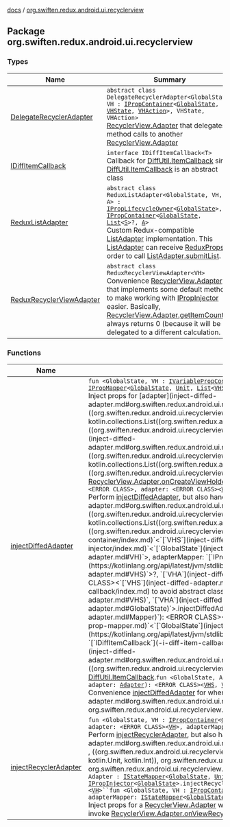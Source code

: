 [docs](../index.md) / [org.swiften.redux.android.ui.recyclerview](./index.md)

## Package org.swiften.redux.android.ui.recyclerview

### Types

| Name | Summary |
|---|---|
| [DelegateRecyclerAdapter](-delegate-recycler-adapter/index.md) | `abstract class DelegateRecyclerAdapter<GlobalState, VH : `[`IPropContainer`](../org.swiften.redux.ui/-i-prop-container/index.md)`<`[`GlobalState`](-delegate-recycler-adapter/index.md#GlobalState)`, `[`VHState`](-delegate-recycler-adapter/index.md#VHState)`, `[`VHAction`](-delegate-recycler-adapter/index.md#VHAction)`>, VHState, VHAction>`<br>[RecyclerView.Adapter](#) that delegates method calls to another [RecyclerView.Adapter](#) |
| [IDiffItemCallback](-i-diff-item-callback/index.md) | `interface IDiffItemCallback<T>`<br>Callback for [DiffUtil.ItemCallback](#) since [DiffUtil.ItemCallback](#) is an abstract class |
| [ReduxListAdapter](-redux-list-adapter/index.md) | `abstract class ReduxListAdapter<GlobalState, VH, S, A> : `[`IPropLifecycleOwner`](../org.swiften.redux.ui/-i-prop-lifecycle-owner/index.md)`<`[`GlobalState`](-redux-list-adapter/index.md#GlobalState)`>, `[`IPropContainer`](../org.swiften.redux.ui/-i-prop-container/index.md)`<`[`GlobalState`](-redux-list-adapter/index.md#GlobalState)`, `[`List`](https://kotlinlang.org/api/latest/jvm/stdlib/kotlin.collections/-list/index.html)`<`[`S`](-redux-list-adapter/index.md#S)`>?, `[`A`](-redux-list-adapter/index.md#A)`>`<br>Custom Redux-compatible [ListAdapter](#) implementation. This [ListAdapter](#) can receive [ReduxProps](../org.swiften.redux.ui/-redux-props/index.md) in order to call [ListAdapter.submitList](#). |
| [ReduxRecyclerViewAdapter](-redux-recycler-view-adapter/index.md) | `abstract class ReduxRecyclerViewAdapter<VH>`<br>Convenience [RecyclerView.Adapter](#) that implements some default methods to make working with [IPropInjector](../org.swiften.redux.ui/-i-prop-injector/index.md) easier. Basically, [RecyclerView.Adapter.getItemCount](#) always returns 0 (because it will be delegated to a different calculation. |

### Functions

| Name | Summary |
|---|---|
| [injectDiffedAdapter](inject-diffed-adapter.md) | `fun <GlobalState, VH : `[`IVariablePropContainer`](../org.swiften.redux.ui/-i-variable-prop-container/index.md)`<`[`VHS`](inject-diffed-adapter.md#VHS)`, `[`VHA`](inject-diffed-adapter.md#VHA)`?>, VHS, VHA> `[`IPropInjector`](../org.swiften.redux.ui/-i-prop-injector/index.md)`<`[`GlobalState`](inject-diffed-adapter.md#GlobalState)`>.injectDiffedAdapter(adapter: <ERROR CLASS><`[`VH`](inject-diffed-adapter.md#VH)`>, adapterMapper: `[`IPropMapper`](../org.swiften.redux.ui/-i-prop-mapper.md)`<`[`GlobalState`](inject-diffed-adapter.md#GlobalState)`, `[`Unit`](https://kotlinlang.org/api/latest/jvm/stdlib/kotlin/-unit/index.html)`, `[`List`](https://kotlinlang.org/api/latest/jvm/stdlib/kotlin.collections/-list/index.html)`<`[`VHS`](inject-diffed-adapter.md#VHS)`>?, `[`VHA`](inject-diffed-adapter.md#VHA)`>, diffCallback: <ERROR CLASS><`[`VHS`](inject-diffed-adapter.md#VHS)`>): `[`ReduxListAdapter`](-redux-list-adapter/index.md)`<`[`GlobalState`](inject-diffed-adapter.md#GlobalState)`, `[`VH`](inject-diffed-adapter.md#VH)`, `[`VHS`](inject-diffed-adapter.md#VHS)`, `[`VHA`](inject-diffed-adapter.md#VHA)`>`<br>Inject props for [adapter](inject-diffed-adapter.md#org.swiften.redux.android.ui.recyclerview$injectDiffedAdapter(org.swiften.redux.ui.IPropInjector((org.swiften.redux.android.ui.recyclerview.injectDiffedAdapter.GlobalState)), ((org.swiften.redux.android.ui.recyclerview.injectDiffedAdapter.VH)), org.swiften.redux.ui.IPropMapper((org.swiften.redux.android.ui.recyclerview.injectDiffedAdapter.GlobalState, kotlin.Unit, kotlin.collections.List((org.swiften.redux.android.ui.recyclerview.injectDiffedAdapter.VHS)), org.swiften.redux.android.ui.recyclerview.injectDiffedAdapter.VHA)), ((org.swiften.redux.android.ui.recyclerview.injectDiffedAdapter.VHS)))/adapter) with a compatible [VH](inject-diffed-adapter.md#VH) by wrapping it in a [ListAdapter](#). Note that [adapter](inject-diffed-adapter.md#org.swiften.redux.android.ui.recyclerview$injectDiffedAdapter(org.swiften.redux.ui.IPropInjector((org.swiften.redux.android.ui.recyclerview.injectDiffedAdapter.GlobalState)), ((org.swiften.redux.android.ui.recyclerview.injectDiffedAdapter.VH)), org.swiften.redux.ui.IPropMapper((org.swiften.redux.android.ui.recyclerview.injectDiffedAdapter.GlobalState, kotlin.Unit, kotlin.collections.List((org.swiften.redux.android.ui.recyclerview.injectDiffedAdapter.VHS)), org.swiften.redux.android.ui.recyclerview.injectDiffedAdapter.VHA)), ((org.swiften.redux.android.ui.recyclerview.injectDiffedAdapter.VHS)))/adapter) does not have to be a [ListAdapter](#) - it can be any [RecyclerView.Adapter](#) as long as it implements [RecyclerView.Adapter.onCreateViewHolder](#).`fun <GlobalState, VH : `[`IVariablePropContainer`](../org.swiften.redux.ui/-i-variable-prop-container/index.md)`<`[`VHS`](inject-diffed-adapter.md#VHS)`, `[`VHA`](inject-diffed-adapter.md#VHA)`?>, VHS, VHA> `[`IPropInjector`](../org.swiften.redux.ui/-i-prop-injector/index.md)`<`[`GlobalState`](inject-diffed-adapter.md#GlobalState)`>.injectDiffedAdapter(lifecycleOwner: <ERROR CLASS>, adapter: <ERROR CLASS><`[`VH`](inject-diffed-adapter.md#VH)`>, adapterMapper: `[`IPropMapper`](../org.swiften.redux.ui/-i-prop-mapper.md)`<`[`GlobalState`](inject-diffed-adapter.md#GlobalState)`, `[`Unit`](https://kotlinlang.org/api/latest/jvm/stdlib/kotlin/-unit/index.html)`, `[`List`](https://kotlinlang.org/api/latest/jvm/stdlib/kotlin.collections/-list/index.html)`<`[`VHS`](inject-diffed-adapter.md#VHS)`>?, `[`VHA`](inject-diffed-adapter.md#VHA)`>, diffCallback: <ERROR CLASS><`[`VHS`](inject-diffed-adapter.md#VHS)`>): <ERROR CLASS><`[`VHS`](inject-diffed-adapter.md#VHS)`, `[`VH`](inject-diffed-adapter.md#VH)`>`<br>Perform [injectDiffedAdapter](inject-diffed-adapter.md), but also handle lifecycle with [lifecycleOwner](inject-diffed-adapter.md#org.swiften.redux.android.ui.recyclerview$injectDiffedAdapter(org.swiften.redux.ui.IPropInjector((org.swiften.redux.android.ui.recyclerview.injectDiffedAdapter.GlobalState)), , ((org.swiften.redux.android.ui.recyclerview.injectDiffedAdapter.VH)), org.swiften.redux.ui.IPropMapper((org.swiften.redux.android.ui.recyclerview.injectDiffedAdapter.GlobalState, kotlin.Unit, kotlin.collections.List((org.swiften.redux.android.ui.recyclerview.injectDiffedAdapter.VHS)), org.swiften.redux.android.ui.recyclerview.injectDiffedAdapter.VHA)), ((org.swiften.redux.android.ui.recyclerview.injectDiffedAdapter.VHS)))/lifecycleOwner)`fun <GlobalState, VH : `[`IVariablePropContainer`](../org.swiften.redux.ui/-i-variable-prop-container/index.md)`<`[`VHS`](inject-diffed-adapter.md#VHS)`, `[`VHA`](inject-diffed-adapter.md#VHA)`?>, VHS, VHA> `[`IPropInjector`](../org.swiften.redux.ui/-i-prop-injector/index.md)`<`[`GlobalState`](inject-diffed-adapter.md#GlobalState)`>.injectDiffedAdapter(lifecycleOwner: <ERROR CLASS>, adapter: <ERROR CLASS><`[`VH`](inject-diffed-adapter.md#VH)`>, adapterMapper: `[`IPropMapper`](../org.swiften.redux.ui/-i-prop-mapper.md)`<`[`GlobalState`](inject-diffed-adapter.md#GlobalState)`, `[`Unit`](https://kotlinlang.org/api/latest/jvm/stdlib/kotlin/-unit/index.html)`, `[`List`](https://kotlinlang.org/api/latest/jvm/stdlib/kotlin.collections/-list/index.html)`<`[`VHS`](inject-diffed-adapter.md#VHS)`>?, `[`VHA`](inject-diffed-adapter.md#VHA)`>, diffCallback: `[`IDiffItemCallback`](-i-diff-item-callback/index.md)`<`[`VHS`](inject-diffed-adapter.md#VHS)`>): <ERROR CLASS><`[`VHS`](inject-diffed-adapter.md#VHS)`, `[`VH`](inject-diffed-adapter.md#VH)`>`<br>Instead of [DiffUtil.ItemCallback](#), use [IDiffItemCallback](-i-diff-item-callback/index.md) to avoid abstract class`fun <GlobalState, Mapper, VH : `[`IVariablePropContainer`](../org.swiften.redux.ui/-i-variable-prop-container/index.md)`<`[`VHS`](inject-diffed-adapter.md#VHS)`, `[`VHA`](inject-diffed-adapter.md#VHA)`?>, VHS, VHA> `[`IPropInjector`](../org.swiften.redux.ui/-i-prop-injector/index.md)`<`[`GlobalState`](inject-diffed-adapter.md#GlobalState)`>.injectDiffedAdapter(lifecycleOwner: <ERROR CLASS>, adapter: <ERROR CLASS><`[`VH`](inject-diffed-adapter.md#VH)`>, mapper: `[`Mapper`](inject-diffed-adapter.md#Mapper)`): <ERROR CLASS><`[`VHS`](inject-diffed-adapter.md#VHS)`, `[`VH`](inject-diffed-adapter.md#VH)`> where Mapper : `[`IPropMapper`](../org.swiften.redux.ui/-i-prop-mapper.md)`<`[`GlobalState`](inject-diffed-adapter.md#GlobalState)`, `[`Unit`](https://kotlinlang.org/api/latest/jvm/stdlib/kotlin/-unit/index.html)`, `[`List`](https://kotlinlang.org/api/latest/jvm/stdlib/kotlin.collections/-list/index.html)`<`[`VHS`](inject-diffed-adapter.md#VHS)`>?, `[`VHA`](inject-diffed-adapter.md#VHA)`>, Mapper : `[`IDiffItemCallback`](-i-diff-item-callback/index.md)`<`[`VHS`](inject-diffed-adapter.md#VHS)`>`<br>Convenience [injectDiffedAdapter](inject-diffed-adapter.md) for when [mapper](inject-diffed-adapter.md#org.swiften.redux.android.ui.recyclerview$injectDiffedAdapter(org.swiften.redux.ui.IPropInjector((org.swiften.redux.android.ui.recyclerview.injectDiffedAdapter.GlobalState)), , ((org.swiften.redux.android.ui.recyclerview.injectDiffedAdapter.VH)), org.swiften.redux.android.ui.recyclerview.injectDiffedAdapter.Mapper)/mapper) implements both [IPropMapper](../org.swiften.redux.ui/-i-prop-mapper.md) and [DiffUtil.ItemCallback](#).`fun <GlobalState, Adapter, VH : `[`IVariablePropContainer`](../org.swiften.redux.ui/-i-variable-prop-container/index.md)`<`[`VHS`](inject-diffed-adapter.md#VHS)`, `[`VHA`](inject-diffed-adapter.md#VHA)`?>, VHS, VHA> `[`IPropInjector`](../org.swiften.redux.ui/-i-prop-injector/index.md)`<`[`GlobalState`](inject-diffed-adapter.md#GlobalState)`>.injectDiffedAdapter(lifecycleOwner: <ERROR CLASS>, adapter: `[`Adapter`](inject-diffed-adapter.md#Adapter)`): <ERROR CLASS><`[`VHS`](inject-diffed-adapter.md#VHS)`, `[`VH`](inject-diffed-adapter.md#VH)`> where Adapter : `[`IPropMapper`](../org.swiften.redux.ui/-i-prop-mapper.md)`<`[`GlobalState`](inject-diffed-adapter.md#GlobalState)`, `[`Unit`](https://kotlinlang.org/api/latest/jvm/stdlib/kotlin/-unit/index.html)`, `[`List`](https://kotlinlang.org/api/latest/jvm/stdlib/kotlin.collections/-list/index.html)`<`[`VHS`](inject-diffed-adapter.md#VHS)`>?, `[`VHA`](inject-diffed-adapter.md#VHA)`>, Adapter : `[`IDiffItemCallback`](-i-diff-item-callback/index.md)`<`[`VHS`](inject-diffed-adapter.md#VHS)`>`<br>Convenience [injectDiffedAdapter](inject-diffed-adapter.md) for when [adapter](inject-diffed-adapter.md#org.swiften.redux.android.ui.recyclerview$injectDiffedAdapter(org.swiften.redux.ui.IPropInjector((org.swiften.redux.android.ui.recyclerview.injectDiffedAdapter.GlobalState)), , org.swiften.redux.android.ui.recyclerview.injectDiffedAdapter.Adapter)/adapter) implements both [RecyclerView.Adapter](#), [IPropMapper](../org.swiften.redux.ui/-i-prop-mapper.md) and [DiffUtil.ItemCallback](#). |
| [injectRecyclerAdapter](inject-recycler-adapter.md) | `fun <GlobalState, VH : `[`IPropContainer`](../org.swiften.redux.ui/-i-prop-container/index.md)`<`[`GlobalState`](inject-recycler-adapter.md#GlobalState)`, `[`VHState`](inject-recycler-adapter.md#VHState)`, `[`VHAction`](inject-recycler-adapter.md#VHAction)`>, VHState, VHAction> `[`IPropInjector`](../org.swiften.redux.ui/-i-prop-injector/index.md)`<`[`GlobalState`](inject-recycler-adapter.md#GlobalState)`>.injectRecyclerAdapter(lifecycleOwner: <ERROR CLASS>, adapter: <ERROR CLASS><`[`VH`](inject-recycler-adapter.md#VH)`>, adapterMapper: `[`IStateMapper`](../org.swiften.redux.ui/-i-state-mapper/index.md)`<`[`GlobalState`](inject-recycler-adapter.md#GlobalState)`, `[`Unit`](https://kotlinlang.org/api/latest/jvm/stdlib/kotlin/-unit/index.html)`, `[`Int`](https://kotlinlang.org/api/latest/jvm/stdlib/kotlin/-int/index.html)`>, vhMapper: `[`IPropMapper`](../org.swiften.redux.ui/-i-prop-mapper.md)`<`[`GlobalState`](inject-recycler-adapter.md#GlobalState)`, `[`Int`](https://kotlinlang.org/api/latest/jvm/stdlib/kotlin/-int/index.html)`, `[`VHState`](inject-recycler-adapter.md#VHState)`, `[`VHAction`](inject-recycler-adapter.md#VHAction)`>): <ERROR CLASS><`[`VH`](inject-recycler-adapter.md#VH)`>`<br>Perform [injectRecyclerAdapter](inject-recycler-adapter.md), but also handle lifecycle with [lifecycleOwner](inject-recycler-adapter.md#org.swiften.redux.android.ui.recyclerview$injectRecyclerAdapter(org.swiften.redux.ui.IPropInjector((org.swiften.redux.android.ui.recyclerview.injectRecyclerAdapter.GlobalState)), , ((org.swiften.redux.android.ui.recyclerview.injectRecyclerAdapter.VH)), org.swiften.redux.ui.IStateMapper((org.swiften.redux.android.ui.recyclerview.injectRecyclerAdapter.GlobalState, kotlin.Unit, kotlin.Int)), org.swiften.redux.ui.IPropMapper((org.swiften.redux.android.ui.recyclerview.injectRecyclerAdapter.GlobalState, kotlin.Int, org.swiften.redux.android.ui.recyclerview.injectRecyclerAdapter.VHState, org.swiften.redux.android.ui.recyclerview.injectRecyclerAdapter.VHAction)))/lifecycleOwner)`fun <GlobalState, Adapter : `[`IStateMapper`](../org.swiften.redux.ui/-i-state-mapper/index.md)`<`[`GlobalState`](inject-recycler-adapter.md#GlobalState)`, `[`Unit`](https://kotlinlang.org/api/latest/jvm/stdlib/kotlin/-unit/index.html)`, `[`Int`](https://kotlinlang.org/api/latest/jvm/stdlib/kotlin/-int/index.html)`>, VH : `[`IPropContainer`](../org.swiften.redux.ui/-i-prop-container/index.md)`<`[`GlobalState`](inject-recycler-adapter.md#GlobalState)`, `[`VHState`](inject-recycler-adapter.md#VHState)`, `[`VHAction`](inject-recycler-adapter.md#VHAction)`>, VHState, VHAction> `[`IPropInjector`](../org.swiften.redux.ui/-i-prop-injector/index.md)`<`[`GlobalState`](inject-recycler-adapter.md#GlobalState)`>.injectRecyclerAdapter(lifecycleOwner: <ERROR CLASS>, adapter: `[`Adapter`](inject-recycler-adapter.md#Adapter)`, vhMapper: `[`IPropMapper`](../org.swiften.redux.ui/-i-prop-mapper.md)`<`[`GlobalState`](inject-recycler-adapter.md#GlobalState)`, `[`Int`](https://kotlinlang.org/api/latest/jvm/stdlib/kotlin/-int/index.html)`, `[`VHState`](inject-recycler-adapter.md#VHState)`, `[`VHAction`](inject-recycler-adapter.md#VHAction)`>): <ERROR CLASS><`[`VH`](inject-recycler-adapter.md#VH)`>``fun <GlobalState, VH : `[`IPropContainer`](../org.swiften.redux.ui/-i-prop-container/index.md)`<`[`GlobalState`](inject-recycler-adapter.md#GlobalState)`, `[`VHState`](inject-recycler-adapter.md#VHState)`, `[`VHAction`](inject-recycler-adapter.md#VHAction)`>, VHState, VHAction> `[`IPropInjector`](../org.swiften.redux.ui/-i-prop-injector/index.md)`<`[`GlobalState`](inject-recycler-adapter.md#GlobalState)`>.injectRecyclerAdapter(adapter: <ERROR CLASS><`[`VH`](inject-recycler-adapter.md#VH)`>, adapterMapper: `[`IStateMapper`](../org.swiften.redux.ui/-i-state-mapper/index.md)`<`[`GlobalState`](inject-recycler-adapter.md#GlobalState)`, `[`Unit`](https://kotlinlang.org/api/latest/jvm/stdlib/kotlin/-unit/index.html)`, `[`Int`](https://kotlinlang.org/api/latest/jvm/stdlib/kotlin/-int/index.html)`>, vhMapper: `[`IPropMapper`](../org.swiften.redux.ui/-i-prop-mapper.md)`<`[`GlobalState`](inject-recycler-adapter.md#GlobalState)`, `[`Int`](https://kotlinlang.org/api/latest/jvm/stdlib/kotlin/-int/index.html)`, `[`VHState`](inject-recycler-adapter.md#VHState)`, `[`VHAction`](inject-recycler-adapter.md#VHAction)`>): `[`DelegateRecyclerAdapter`](-delegate-recycler-adapter/index.md)`<`[`GlobalState`](inject-recycler-adapter.md#GlobalState)`, `[`VH`](inject-recycler-adapter.md#VH)`, `[`VHState`](inject-recycler-adapter.md#VHState)`, `[`VHAction`](inject-recycler-adapter.md#VHAction)`>`<br>Inject props for a [RecyclerView.Adapter](#) with a compatible [VH](inject-recycler-adapter.md#VH). Note that this does not support lifecycle handling, so we will need to manually set null via [RecyclerView.setAdapter](#) in order to invoke [RecyclerView.Adapter.onViewRecycled](#), e.g. on orientation change. |
